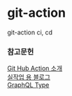 # git-action
git-action ci, cd

### 참고문헌
[Git Hub Action 소개](https://www.daleseo.com/github-actions-basics/) <br/>
[실작업 용 블로그](https://fe-developers.kakaoent.com/2022/220106-github-actions/) <br/>
[GraphQL Type](https://www.apollographql.com/docs/apollo-server/schema/schema/)